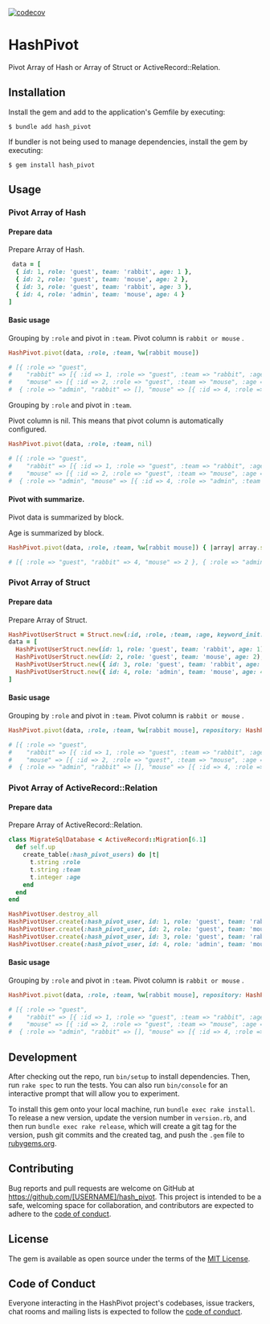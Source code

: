 [![codecov](https://codecov.io/gh/junara/hash_pivot/branch/main/graph/badge.svg?token=NNQ37LG8R7)](https://codecov.io/gh/junara/hash_pivot)

# HashPivot

Pivot Array of Hash or Array of Struct or ActiveRecord::Relation.

## Installation

Install the gem and add to the application's Gemfile by executing:

    $ bundle add hash_pivot

If bundler is not being used to manage dependencies, install the gem by executing:

    $ gem install hash_pivot

## Usage

### Pivot Array of Hash

#### Prepare data

Prepare Array of Hash.

```ruby
 data = [
  { id: 1, role: 'guest', team: 'rabbit', age: 1 },
  { id: 2, role: 'guest', team: 'mouse', age: 2 },
  { id: 3, role: 'guest', team: 'rabbit', age: 3 },
  { id: 4, role: 'admin', team: 'mouse', age: 4 }
]
```

#### Basic usage

Grouping by `:role` and pivot in `:team`. Pivot column is `rabbit or mouse` .

```ruby
HashPivot.pivot(data, :role, :team, %w[rabbit mouse])

# [{ :role => "guest",
#    "rabbit" => [{ :id => 1, :role => "guest", :team => "rabbit", :age => 1 }, { :id => 3, :role => "guest", :team => "rabbit", :age => 3 }],
#    "mouse" => [{ :id => 2, :role => "guest", :team => "mouse", :age => 2 }] },
#  { :role => "admin", "rabbit" => [], "mouse" => [{ :id => 4, :role => "admin", :team => "mouse", :age => 4 }] }]
```

Grouping by `:role` and pivot in `:team`.

Pivot column is nil. This means that pivot column is automatically configured.

```ruby
HashPivot.pivot(data, :role, :team, nil)

# [{ :role => "guest",
#    "rabbit" => [{ :id => 1, :role => "guest", :team => "rabbit", :age => 1 }, { :id => 3, :role => "guest", :team => "rabbit", :age => 3 }],
#    "mouse" => [{ :id => 2, :role => "guest", :team => "mouse", :age => 2 }] },
#  { :role => "admin", "mouse" => [{ :id => 4, :role => "admin", :team => "mouse", :age => 4 }] }]
```

#### Pivot with summarize.

Pivot data is summarized by block.

Age is summarized by block.

```ruby
HashPivot.pivot(data, :role, :team, %w[rabbit mouse]) { |array| array.sum { |h| h[:age] } }

# [{ :role => "guest", "rabbit" => 4, "mouse" => 2 }, { :role => "admin", "rabbit" => 0, "mouse" => 4 }]
```


### Pivot Array of Struct

#### Prepare data

Prepare Array of Struct.

```ruby
HashPivotUserStruct = Struct.new(:id, :role, :team, :age, keyword_init: true)
data = [
  HashPivotUserStruct.new(id: 1, role: 'guest', team: 'rabbit', age: 1),
  HashPivotUserStruct.new(id: 2, role: 'guest', team: 'mouse', age: 2),
  HashPivotUserStruct.new({ id: 3, role: 'guest', team: 'rabbit', age: 3 }),
  HashPivotUserStruct.new({ id: 4, role: 'admin', team: 'mouse', age: 4 })
]
```

#### Basic usage

Grouping by `:role` and pivot in `:team`. Pivot column is `rabbit or mouse` .

```ruby
HashPivot.pivot(data, :role, :team, %w[rabbit mouse], repository: HashPivot::Repository::StructRepository)

# [{ :role => "guest",
#    "rabbit" => [{ :id => 1, :role => "guest", :team => "rabbit", :age => 1 }, { :id => 3, :role => "guest", :team => "rabbit", :age => 3 }],
#    "mouse" => [{ :id => 2, :role => "guest", :team => "mouse", :age => 2 }] },
#  { :role => "admin", "rabbit" => [], "mouse" => [{ :id => 4, :role => "admin", :team => "mouse", :age => 4 }] }]
```


### Pivot Array of ActiveRecord::Relation

#### Prepare data

Prepare Array of ActiveRecord::Relation.

```ruby
class MigrateSqlDatabase < ActiveRecord::Migration[6.1]
  def self.up
    create_table(:hash_pivot_users) do |t|
      t.string :role
      t.string :team
      t.integer :age
    end
  end
end
```

```ruby
HashPivotUser.destroy_all
HashPivotUser.create(:hash_pivot_user, id: 1, role: 'guest', team: 'rabbit', age: 1)
HashPivotUser.create(:hash_pivot_user, id: 2, role: 'guest', team: 'mouse', age: 2)
HashPivotUser.create(:hash_pivot_user, id: 3, role: 'guest', team: 'rabbit', age: 3)
HashPivotUser.create(:hash_pivot_user, id: 4, role: 'admin', team: 'mouse', age: 4)
```

#### Basic usage

Grouping by `:role` and pivot in `:team`. Pivot column is `rabbit or mouse` .

```ruby
HashPivot.pivot(data, :role, :team, %w[rabbit mouse], repository: HashPivot::Repository::ActiveRecordRepository)

# [{ :role => "guest",
#    "rabbit" => [{ :id => 1, :role => "guest", :team => "rabbit", :age => 1 }, { :id => 3, :role => "guest", :team => "rabbit", :age => 3 }],
#    "mouse" => [{ :id => 2, :role => "guest", :team => "mouse", :age => 2 }] },
#  { :role => "admin", "rabbit" => [], "mouse" => [{ :id => 4, :role => "admin", :team => "mouse", :age => 4 }] }]
```


## Development

After checking out the repo, run `bin/setup` to install dependencies. Then, run `rake spec` to run the tests. You can also run `bin/console` for an interactive prompt that will allow you to experiment.

To install this gem onto your local machine, run `bundle exec rake install`. To release a new version, update the version number in `version.rb`, and then run `bundle exec rake release`, which will create a git tag for the version, push git commits and the created tag, and push the `.gem` file to [rubygems.org](https://rubygems.org).

## Contributing

Bug reports and pull requests are welcome on GitHub at https://github.com/[USERNAME]/hash_pivot. This project is intended to be a safe, welcoming space for collaboration, and contributors are expected to adhere to the [code of conduct](https://github.com/[USERNAME]/hash_pivot/blob/main/CODE_OF_CONDUCT.md).

## License

The gem is available as open source under the terms of the [MIT License](https://opensource.org/licenses/MIT).

## Code of Conduct

Everyone interacting in the HashPivot project's codebases, issue trackers, chat rooms and mailing lists is expected to follow the [code of conduct](https://github.com/[USERNAME]/hash_pivot/blob/main/CODE_OF_CONDUCT.md).
